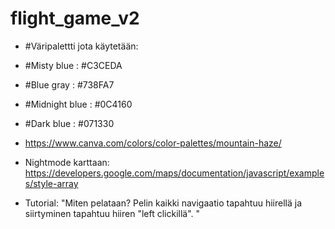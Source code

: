 # flight_game_v2

* #Väripalettti jota käytetään:
* #Misty blue : #C3CEDA
* #Blue gray : #738FA7
* #Midnight blue : #0C4160
* #Dark blue : #071330

* https://www.canva.com/colors/color-palettes/mountain-haze/

* Nightmode karttaan: https://developers.google.com/maps/documentation/javascript/examples/style-array

* Tutorial: "Miten pelataan? Pelin kaikki navigaatio tapahtuu hiirellä ja siirtyminen tapahtuu hiiren "left clickillä". "